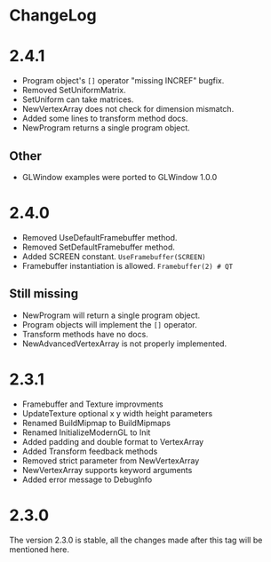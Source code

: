 # ChangeLog

# 2.4.1

- Program object's `[]` operator "missing INCREF" bugfix.
- Removed SetUniformMatrix.
- SetUniform can take matrices.
- NewVertexArray does not check for dimension mismatch.
- Added some lines to transform method docs.
- NewProgram returns a single program object.

## Other

- GLWindow examples were ported to GLWindow 1.0.0

# 2.4.0

- Removed UseDefaultFramebuffer method.
- Removed SetDefaultFramebuffer method.
- Added SCREEN constant. `UseFramebuffer(SCREEN)`
- Framebuffer instantiation is allowed. `Framebuffer(2) # QT`

## Still missing

- NewProgram will return a single program object.
- Program objects will implement the `[]` operator.
- Transform methods have no docs.
- NewAdvancedVertexArray is not properly implemented.

# 2.3.1

- Framebuffer and Texture improvments
- UpdateTexture optional x y width height parameters
- Renamed BuildMipmap to BuildMipmaps
- Renamed InitializeModernGL to Init
- Added padding and double format to VertexArray
- Added Transform feedback methods
- Removed strict parameter from NewVertexArray
- NewVertexArray supports keyword arguments
- Added error message to DebugInfo

# 2.3.0

The version 2.3.0 is stable, all the changes made after this tag will be mentioned here.
